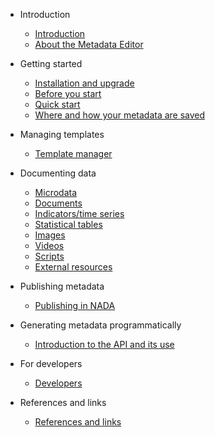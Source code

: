 * Introduction

    * [Introduction](rationale.md)
    * [About the Metadata Editor](about.md)

* Getting started

    * [Installation and upgrade](installation.md)
    * [Before you start](before_you_start.md)
    * [Quick start](quick-start.md)
    * [Where and how your metadata are saved](saved_metadata.md)

* Managing templates

   * [Template manager](managing_templates.md)

* Documenting data

    * [Microdata](template-manager/microdata.md)
    * [Documents](template-manager/document.md)
    * [Indicators/time series](template-manager/indicator.md)
    * [Statistical tables](template-manager/table.md)
    * [Images](template-manager/image.md)
    * [Videos](template-manager/video.md)
    * [Scripts](template-manager/script.md)
    * [External resources](template-manager/external_resource.md)

* Publishing metadata 

    * [Publishing in NADA](publish_to_nada.md)

* Generating metadata programmatically

    * [Introduction to the API and its use](programmatic.md)

* For developers

    * [Developers](developers.md)

* References and links

    * [References and links](references.md)
